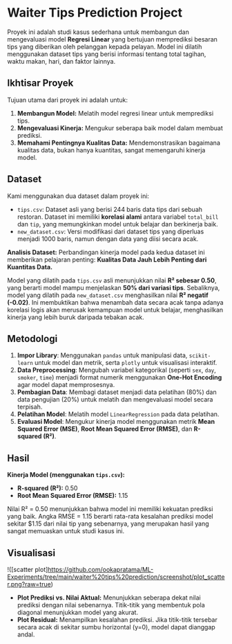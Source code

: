 # Waiter Tips Prediction Project

<!-- !(https://i.ibb.co/L519V1y/plot1.png) -->

Proyek ini adalah studi kasus sederhana untuk membangun dan mengevaluasi model **Regresi Linear** yang bertujuan memprediksi besaran tips yang diberikan oleh pelanggan kepada pelayan. Model ini dilatih menggunakan dataset tips yang berisi informasi tentang total tagihan, waktu makan, hari, dan faktor lainnya.

## Ikhtisar Proyek

Tujuan utama dari proyek ini adalah untuk:
1.  **Membangun Model:** Melatih model regresi linear untuk memprediksi tips.
2.  **Mengevaluasi Kinerja:** Mengukur seberapa baik model dalam membuat prediksi.
3.  **Memahami Pentingnya Kualitas Data:** Mendemonstrasikan bagaimana kualitas data, bukan hanya kuantitas, sangat memengaruhi kinerja model.

## Dataset

Kami menggunakan dua dataset dalam proyek ini:

* `tips.csv`: Dataset asli yang berisi 244 baris data tips dari sebuah restoran. Dataset ini memiliki **korelasi alami** antara variabel `total_bill` dan `tip`, yang memungkinkan model untuk belajar dan berkinerja baik.
* `new_dataset.csv`: Versi modifikasi dari dataset tips yang diperluas menjadi 1000 baris, namun dengan data yang diisi secara acak.

**Analisis Dataset:**
Perbandingan kinerja model pada kedua dataset ini memberikan pelajaran penting: **Kualitas Data Jauh Lebih Penting dari Kuantitas Data.**

Model yang dilatih pada `tips.csv` asli menunjukkan nilai **R² sebesar 0.50**, yang berarti model mampu menjelaskan **50% dari variasi tips**. Sebaliknya, model yang dilatih pada `new_dataset.csv` menghasilkan nilai **R² negatif (-0.02)**. Ini membuktikan bahwa menambah data secara acak tanpa adanya korelasi logis akan merusak kemampuan model untuk belajar, menghasilkan kinerja yang lebih buruk daripada tebakan acak.

## Metodologi

1.  **Impor Library**: Menggunakan `pandas` untuk manipulasi data, `scikit-learn` untuk model dan metrik, serta `plotly` untuk visualisasi interaktif.
2.  **Data Preprocessing**: Mengubah variabel kategorikal (seperti `sex`, `day`, `smoker`, `time`) menjadi format numerik menggunakan **One-Hot Encoding** agar model dapat memprosesnya.
3.  **Pembagian Data**: Membagi dataset menjadi data pelatihan (80%) dan data pengujian (20%) untuk melatih dan mengevaluasi model secara terpisah.
4.  **Pelatihan Model**: Melatih model `LinearRegression` pada data pelatihan.
5.  **Evaluasi Model**: Mengukur kinerja model menggunakan metrik **Mean Squared Error (MSE)**, **Root Mean Squared Error (RMSE)**, dan **R-squared (R²)**.

## Hasil

**Kinerja Model (menggunakan `tips.csv`):**

* **R-squared (R²):** 0.50
* **Root Mean Squared Error (RMSE):** 1.15

Nilai R² = 0.50 menunjukkan bahwa model ini memiliki kekuatan prediksi yang baik. Angka RMSE = 1.15 berarti rata-rata kesalahan prediksi model sekitar $1.15 dari nilai tip yang sebenarnya, yang merupakan hasil yang sangat memuaskan untuk studi kasus ini.

## Visualisasi

!([scatter plot]https://github.com/ookapratama/ML-Experiments/tree/main/waiter%20tips%20prediction/screenshot/plot_scatter.png?raw=true)

* **Plot Prediksi vs. Nilai Aktual:** Menunjukkan seberapa dekat nilai prediksi dengan nilai sebenarnya. Titik-titik yang membentuk pola diagonal menunjukkan model yang akurat.
* **Plot Residual:** Menampilkan kesalahan prediksi. Jika titik-titik tersebar secara acak di sekitar sumbu horizontal (y=0), model dapat dianggap andal.